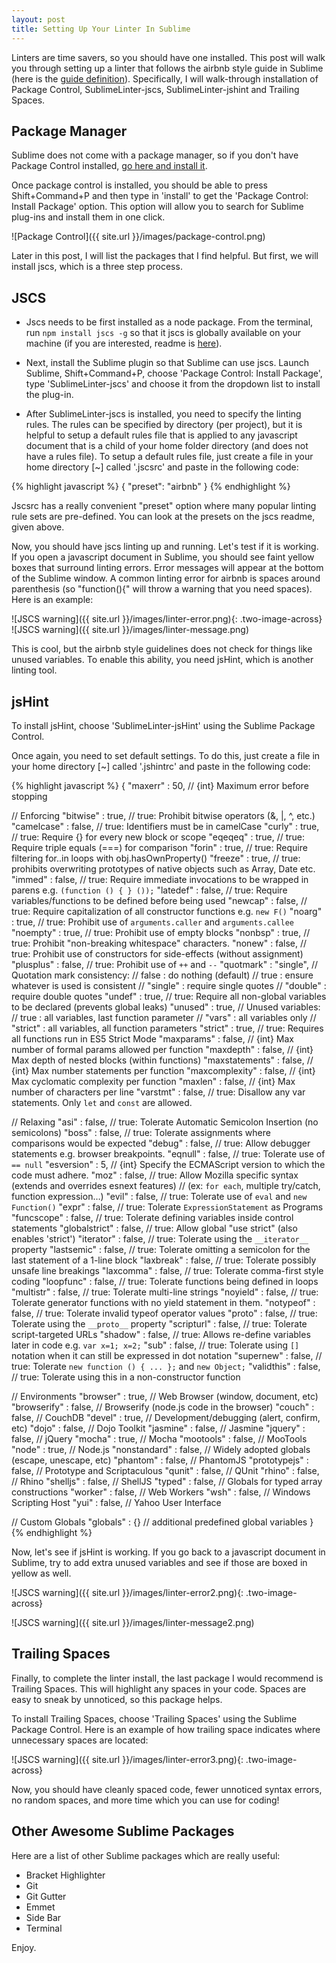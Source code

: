 ```yaml
---
layout: post
title: Setting Up Your Linter In Sublime
---
```


Linters are time savers, so you should have one installed.  This post will walk you through setting up a linter that follows the airbnb style guide in Sublime (here is the [guide definition](https://github.com/airbnb/javascript)).  Specifically, I will walk-through installation of Package Control, SublimeLinter-jscs, SublimeLinter-jshint and Trailing Spaces.

## Package Manager

Sublime does not come with a package manager, so if you don't have Package Control installed, [go here and install it](https://packagecontrol.io/installation).

Once package control is installed, you should be able to press Shift+Command+P and then type in 'install' to get the 'Package Control: Install Package' option.  This option will allow you to search for Sublime plug-ins and install them in one click.

![Package Control]({{ site.url }}/images/package-control.png)

Later in this post, I will list the packages that I find helpful.  But first, we will install jscs, which is a three step process.

## JSCS

* Jscs needs to be first installed as a node package.  From the terminal, run `npm install jscs -g` so that it jscs is globally available on your machine (if you are interested, readme is [here](http://jscs.info/overview)).

* Next, install the Sublime plugin so that Sublime can use jscs.  Launch Sublime, Shift+Command+P,  choose 'Package Control: Install Package', type 'SublimeLinter-jscs' and choose it from the dropdown list to install the plug-in.

* After SublimeLinter-jscs is installed, you need to specify the linting rules. The rules can be specified by directory (per project), but it is helpful to setup a default rules file that is applied to any javascript document that is a child of your home folder directory (and does not have a rules file).  To setup a default rules file, just create a file in your home directory [~] called '.jscsrc' and paste in the following code:

<div style="font-size:14px;">
{% highlight javascript %}
{
  "preset": "airbnb"
}
{% endhighlight %}
</div>

Jscsrc has a really convenient "preset" option where many popular linting rule sets are pre-defined.  You can look at the presets on the jscs readme, given above.

Now, you should have jscs linting up and running.  Let's test if it is working.  If you open a javascript document in Sublime, you should see faint yellow boxes that surround linting errors. Error messages will appear at the bottom of the Sublime window.  A common linting error for airbnb is spaces around parenthesis (so "function(){" will throw a warning that you need spaces).  Here is an example:

![JSCS warning]({{ site.url }}/images/linter-error.png){: .two-image-across}
![JSCS warning]({{ site.url }}/images/linter-message.png)


This is cool, but the airbnb style guidelines does not check for things like unused variables.  To enable this ability, you need jsHint, which is another linting tool. 

## jsHint

To install jsHint, choose 'SublimeLinter-jsHint' using the Sublime Package Control.

Once again, you need to set default settings.  To do this, just create a file in your home directory [~] called '.jshintrc' and paste in the following code:

<div style="font-size:14px;">
{% highlight javascript %}
{
  "maxerr"        : 50,       // {int} Maximum error before stopping

  // Enforcing
  "bitwise"       : true,     // true: Prohibit bitwise operators (&, |, ^, etc.)
  "camelcase"     : false,    // true: Identifiers must be in camelCase
  "curly"         : true,     // true: Require {} for every new block or scope
  "eqeqeq"        : true,     // true: Require triple equals (===) for comparison
  "forin"         : true,     // true: Require filtering for..in loops with obj.hasOwnProperty()
  "freeze"        : true,     // true: prohibits overwriting prototypes of native objects such as Array, Date etc.
  "immed"         : false,    // true: Require immediate invocations to be wrapped in parens e.g. `(function () { } ());`
  "latedef"       : false,    // true: Require variables/functions to be defined before being used
  "newcap"        : false,    // true: Require capitalization of all constructor functions e.g. `new F()`
  "noarg"         : true,     // true: Prohibit use of `arguments.caller` and `arguments.callee`
  "noempty"       : true,     // true: Prohibit use of empty blocks
  "nonbsp"        : true,     // true: Prohibit "non-breaking whitespace" characters.
  "nonew"         : false,    // true: Prohibit use of constructors for side-effects (without assignment)
  "plusplus"      : false,    // true: Prohibit use of `++` and `--`
  "quotmark"      : "single", // Quotation mark consistency:
                              //   false    : do nothing (default)
                              //   true     : ensure whatever is used is consistent
                              //   "single" : require single quotes
                              //   "double" : require double quotes
  "undef"         : true,     // true: Require all non-global variables to be declared (prevents global leaks)
  "unused"        : true,     // Unused variables:
                              //   true     : all variables, last function parameter
                              //   "vars"   : all variables only
                              //   "strict" : all variables, all function parameters
  "strict"        : true,     // true: Requires all functions run in ES5 Strict Mode
  "maxparams"     : false,    // {int} Max number of formal params allowed per function
  "maxdepth"      : false,    // {int} Max depth of nested blocks (within functions)
  "maxstatements" : false,    // {int} Max number statements per function
  "maxcomplexity" : false,    // {int} Max cyclomatic complexity per function
  "maxlen"        : false,    // {int} Max number of characters per line
  "varstmt"       : false,    // true: Disallow any var statements. Only `let` and `const` are allowed.

  // Relaxing
  "asi"           : false,     // true: Tolerate Automatic Semicolon Insertion (no semicolons)
  "boss"          : false,     // true: Tolerate assignments where comparisons would be expected
  "debug"         : false,     // true: Allow debugger statements e.g. browser breakpoints.
  "eqnull"        : false,     // true: Tolerate use of `== null`
  "esversion"     : 5,         // {int} Specify the ECMAScript version to which the code must adhere.
  "moz"           : false,     // true: Allow Mozilla specific syntax (extends and overrides esnext features)
                               // (ex: `for each`, multiple try/catch, function expression…)
  "evil"          : false,     // true: Tolerate use of `eval` and `new Function()`
  "expr"          : false,     // true: Tolerate `ExpressionStatement` as Programs
  "funcscope"     : false,     // true: Tolerate defining variables inside control statements
  "globalstrict"  : false,     // true: Allow global "use strict" (also enables 'strict')
  "iterator"      : false,     // true: Tolerate using the `__iterator__` property
  "lastsemic"     : false,     // true: Tolerate omitting a semicolon for the last statement of a 1-line block
  "laxbreak"      : false,     // true: Tolerate possibly unsafe line breakings
  "laxcomma"      : false,     // true: Tolerate comma-first style coding
  "loopfunc"      : false,     // true: Tolerate functions being defined in loops
  "multistr"      : false,     // true: Tolerate multi-line strings
  "noyield"       : false,     // true: Tolerate generator functions with no yield statement in them.
  "notypeof"      : false,     // true: Tolerate invalid typeof operator values
  "proto"         : false,     // true: Tolerate using the `__proto__` property
  "scripturl"     : false,     // true: Tolerate script-targeted URLs
  "shadow"        : false,     // true: Allows re-define variables later in code e.g. `var x=1; x=2;`
  "sub"           : false,     // true: Tolerate using `[]` notation when it can still be expressed in dot notation
  "supernew"      : false,     // true: Tolerate `new function () { ... };` and `new Object;`
  "validthis"     : false,     // true: Tolerate using this in a non-constructor function

  // Environments
  "browser"       : true,     // Web Browser (window, document, etc)
  "browserify"    : false,    // Browserify (node.js code in the browser)
  "couch"         : false,    // CouchDB
  "devel"         : true,     // Development/debugging (alert, confirm, etc)
  "dojo"          : false,    // Dojo Toolkit
  "jasmine"       : false,    // Jasmine
  "jquery"        : false,    // jQuery
  "mocha"         : true,     // Mocha
  "mootools"      : false,    // MooTools
  "node"          : true,    // Node.js
  "nonstandard"   : false,    // Widely adopted globals (escape, unescape, etc)
  "phantom"       : false,    // PhantomJS
  "prototypejs"   : false,    // Prototype and Scriptaculous
  "qunit"         : false,    // QUnit
  "rhino"         : false,    // Rhino
  "shelljs"       : false,    // ShellJS
  "typed"         : false,    // Globals for typed array constructions
  "worker"        : false,    // Web Workers
  "wsh"           : false,    // Windows Scripting Host
  "yui"           : false,    // Yahoo User Interface

  // Custom Globals
  "globals"       : {}        // additional predefined global variables
}
{% endhighlight %}
</div>

Now, let's see if jsHint is working.  If you go back to a javascript document in Sublime, try to add extra unused variables and see if those are boxed in yellow as well.

![JSCS warning]({{ site.url }}/images/linter-error2.png){: .two-image-across}

![JSCS warning]({{ site.url }}/images/linter-message2.png)

## Trailing Spaces

Finally, to complete the linter install, the last package I would recommend is Trailing Spaces.  This will highlight any spaces in your code.  Spaces are easy to sneak by unnoticed, so this package helps.

To install Trailing Spaces, choose 'Trailing Spaces' using the Sublime Package Control.  Here is an example of how trailing space indicates where unnecessary spaces are located:

![JSCS warning]({{ site.url }}/images/linter-error3.png){: .two-image-across}

Now, you should have cleanly spaced code, fewer unnoticed syntax errors, no random spaces, and more time which you can use for coding!

## Other Awesome Sublime Packages

Here are a list of other Sublime packages which are really useful:

* Bracket Highlighter
* Git
* Git Gutter
* Emmet
* Side Bar
* Terminal

Enjoy.

